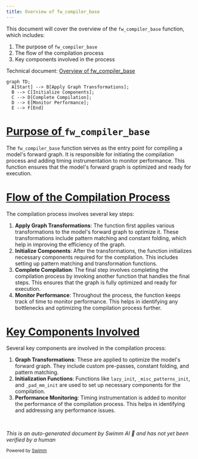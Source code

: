 ```yaml
---
title: Overview of fw_compiler_base
---
```

This document will cover the overview of the `fw_compiler_base` function, which includes:

1. The purpose of `fw_compiler_base`
2. The flow of the compilation process
3. Key components involved in the process

Technical document: <SwmLink doc-title="Overview of fw_compiler_base">[Overview of fw_compiler_base](/.swm/overview-of-fw_compiler_base.zy5uyk0e.sw.md)</SwmLink>

```mermaid
graph TD;
  A[Start] --> B[Apply Graph Transformations];
  B --> C[Initialize Components];
  C --> D[Complete Compilation];
  D --> E[Monitor Performance];
  E --> F[End]
```

# [Purpose of ](https://app.swimm.io/repos/Z2l0aHViJTNBJTNBcHl0b3JjaC1hdXRvZG9jcy1kZW1vJTNBJTNBU3dpbW0tRGVtbw==/docs/zy5uyk0e#fw_compiler_base)`fw_compiler_base`

The `fw_compiler_base` function serves as the entry point for compiling a model's forward graph. It is responsible for initiating the compilation process and adding timing instrumentation to monitor performance. This function ensures that the model's forward graph is optimized and ready for execution.

# [Flow of the Compilation Process](https://app.swimm.io/repos/Z2l0aHViJTNBJTNBcHl0b3JjaC1hdXRvZG9jcy1kZW1vJTNBJTNBU3dpbW0tRGVtbw==/docs/zy5uyk0e#flow-drill-down)

The compilation process involves several key steps:

1. **Apply Graph Transformations**: The function first applies various transformations to the model's forward graph to optimize it. These transformations include pattern matching and constant folding, which help in improving the efficiency of the graph.
2. **Initialize Components**: After the transformations, the function initializes necessary components required for the compilation. This includes setting up pattern matching and transformation functions.
3. **Complete Compilation**: The final step involves completing the compilation process by invoking another function that handles the final steps. This ensures that the graph is fully optimized and ready for execution.
4. **Monitor Performance**: Throughout the process, the function keeps track of time to monitor performance. This helps in identifying any bottlenecks and optimizing the compilation process further.

# [Key Components Involved](https://app.swimm.io/repos/Z2l0aHViJTNBJTNBcHl0b3JjaC1hdXRvZG9jcy1kZW1vJTNBJTNBU3dpbW0tRGVtbw==/docs/zy5uyk0e#key-components)

Several key components are involved in the compilation process:

1. **Graph Transformations**: These are applied to optimize the model's forward graph. They include custom pre-passes, constant folding, and pattern matching.
2. **Initialization Functions**: Functions like `lazy_init`, `_misc_patterns_init`, and `_pad_mm_init` are used to set up necessary components for the compilation.
3. **Performance Monitoring**: Timing instrumentation is added to monitor the performance of the compilation process. This helps in identifying and addressing any performance issues.

&nbsp;

*This is an auto-generated document by Swimm AI 🌊 and has not yet been verified by a human*

<SwmMeta version="3.0.0" repo-id="Z2l0aHViJTNBJTNBcHl0b3JjaC1hdXRvZG9jcy1kZW1vJTNBJTNBU3dpbW0tRGVtbw==" repo-name="pytorch-autodocs-demo"><sup>Powered by [Swimm](https://app.swimm.io/)</sup></SwmMeta>
